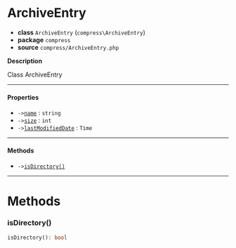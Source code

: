 # ArchiveEntry

- **class** `ArchiveEntry` (`compress\ArchiveEntry`)
- **package** `compress`
- **source** `compress/ArchiveEntry.php`

**Description**

Class ArchiveEntry

---

#### Properties

- `->`[`name`](#prop-name) : `string`
- `->`[`size`](#prop-size) : `int`
- `->`[`lastModifiedDate`](#prop-lastmodifieddate) : `Time`

---

#### Methods

- `->`[`isDirectory()`](#method-isdirectory)

---
# Methods

<a name="method-isdirectory"></a>

### isDirectory()
```php
isDirectory(): bool
```